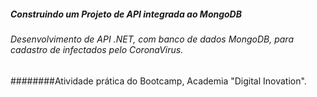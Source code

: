 #####  Construindo um Projeto  de API integrada ao MongoDB
###### Desenvolvimento de API .NET, com banco de dados MongoDB,  para cadastro de  infectados pelo CoronaVirus. 
########Atividade prática do Bootcamp, Academia "Digital Inovation".
